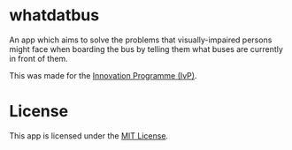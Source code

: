 # whatdatbus

An app which aims to solve the problems that visually-impaired persons might face when boarding the bus by telling them what buses are currently in front of them.

This was made for the [Innovation Programme (IvP)](https://www.moe.gov.sg/programmes/gifted-education/special-programmes).

# License

This app is licensed under the [MIT License](LICENSE).